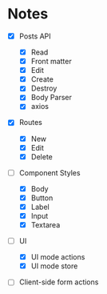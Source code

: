 # Notes

- [x] Posts API
  - [x] Read
  - [x] Front matter
  - [x] Edit
  - [x] Create
  - [x] Destroy
  - [x] Body Parser
  - [x] axios
- [x] Routes
  - [x] New
  - [x] Edit
  - [x] Delete
- [ ] Component Styles
  - [x] Body
  - [x] Button
  - [x] Label
  - [x] Input
  - [x] Textarea
- [ ] UI
  - [x] UI mode actions
  - [x] UI mode store
- [ ] Client-side form actions

